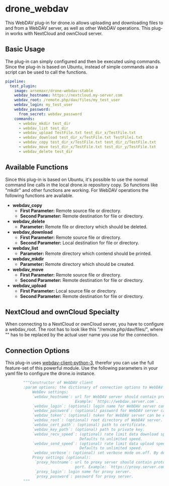 # drone_webdav
This WebDAV plug-in for drone.io allows uploading and downloading files to and from a WebDAV server, as well as other WebDAV operations. This plug-in works with NextCloud and ownCloud server.

## Basic Usage
The plug-in can simply configured and then be executed using commands. Since the plug-in is based on Ubuntu, instead of simple commands also a script can be used to call the functions.

```yaml
pipeline:
  test_plugin:
    image: arnemaxr/drone-webdav:stable
    webdav_hostname: https://nextcloud.my-server.com
    webdav_root: /remote.php/dav/files/my_test_user
    webdav_login: my_test_user
    webdav_password:
      from_secret: webdav_password
    commands:
      - webdav_mkdir test_dir
      - webdav_list test_dir
      - webdav_upload TestFile.txt test_dir_x/TestFile.txt
      - webdav_download test_dir_x/TestFile.txt TestFile1.txt
      - webdav_copy test_dir_x/TestFile.txt test_dir_z/TestFile.txt
      - webdav_move test_dir_x/TestFile.txt test_dir_y/TestFile.txt
      - webdav_delete test_dir
```

## Available Functions
Since this plug-in is based on Ubuntu, it's possible to use the normal command line calls in the local drone.io repository copy. So functions like "mkdir" and other functions are working. For WebDAV operations the following functions are available.

- **webdav_copy**
    - **First Parameter:** Remote source file or directory.
    - **Second Parameter:** Remote destination for file or directory.
- **webdav_delete**
    - **Parameter:** Remote file or directory which should be deleted.
- **webdav_download**
    - **First Parameter:** Remote source file or directory.
    - **Second Parameter:** Local destination for file or directory.
- **webdav_list**
    - **Parameter:** Remote directory which contend should be printed.
- **webdav_mkdir**
    - **Parameter:** Remote directory which should be created.
- **webdav_move**
    - **First Parameter:** Remote source file or directory.
    - **Second Parameter:** Remote destination for file or directory.
- **webdav_upload**
    - **First Parameter:** Local source file or directory.
    - **Second Parameter:** Remote destination for file or directory.

## NextCloud and ownCloud Specialty
When connecting to a NextCloud or ownCloud server, you have to configure a webdav_root. The root has to look like this "/remote.php/dav/files/<UserName>", where "<UserName>" has to be replaced by the actual user name you use for the connection.

## Connection Options
This plug-in uses [webdav-client-python-3](https://github.com/ezhov-evgeny/webdav-client-python-3), therefor you can use the full feature-set of this powerful module. Use the following parameters in your yaml file to configure the drone.io instance.

```python
        """Constructor of WebDAV client
        :param options: the dictionary of connection options to WebDAV can include proxy server options.
            WebDev settings:
            `webdav_hostname`: url for WebDAV server should contain protocol and ip address or domain name.
                               Example: `https://webdav.server.com`.
            `webdav_login`: (optional) login name for WebDAV server can be empty in case using of token auth.
            `webdav_password`: (optional) password for WebDAV server can be empty in case using of token auth.
            `webdav_token': (optional) token for WebDAV server can be empty in case using of login/password auth.
            `webdav_root`: (optional) root directory of WebDAV server. Defaults is `/`.
            `webdav_cert_path`: (optional) path to certificate.
            `webdav_key_path`: (optional) path to private key.
            `webdav_recv_speed`: (optional) rate limit data download speed in Bytes per second.
                                 Defaults to unlimited speed.
            `webdav_send_speed`: (optional) rate limit data upload speed in Bytes per second.
                                 Defaults to unlimited speed.
            `webdav_verbose`: (optional) set verbose mode on.off. By default verbose mode is off.
            Proxy settings (optional):
             `proxy_hostname`: url to proxy server should contain protocol and ip address or domain name and if needed
                               port. Example: `https://proxy.server.com:8383`.
             `proxy_login`: login name for proxy server.
             `proxy_password`: password for proxy server.
        """
```
